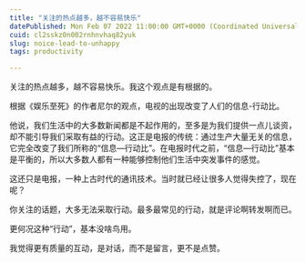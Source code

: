 ```yaml
---
title: "关注的热点越多，越不容易快乐"
datePublished: Mon Feb 07 2022 11:00:00 GMT+0000 (Coordinated Universal Time)
cuid: cl2sskz0n002rnhnvhaq82yuk
slug: noice-lead-to-unhappy
tags: productivity

---
```


关注的热点越多，越不容易快乐。我这个观点是有根据的。

根据《娱乐至死》的作者尼尔的观点，电视的出现改变了人们的信息-行动比。

他说，我们生活中的大多数新闻都是不起作用的，至多是为我们提供一点儿谈资，却不能引导我们采取有益的行动。这正是电报的传统：通过生产大量无关的信息，它完全改变了我们所称的“信息—行动比”。在电报时代之前，“信息—行动比”基本是平衡的，所以大多数人都有一种能够控制他们生活中突发事件的感觉。

这还只是电报，一种上古时代的通讯技术。当时就已经让很多人觉得失控了，现在呢？

你关注的话题，大多无法采取行动。最多最常见的行动，就是评论啊转发啊而已。

更何况这种“行动”，基本没啥鸟用。

我觉得更有质量的互动，是对话，而不是留言，更不是点赞。